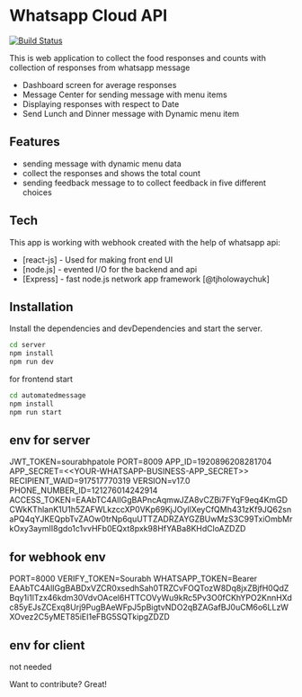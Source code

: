 # Whatsapp Cloud API

[![Build Status](https://travis-ci.org/joemccann/dillinger.svg?branch=master)](https://travis-ci.org/joemccann/dillinger)

This is web application to collect the food responses and counts with collection of responses from whatsapp message

- Dashboard screen for average responses
- Message Center for sending message with menu items
- Displaying responses with respect to Date
- Send Lunch and Dinner message with Dynamic menu item

## Features

- sending message with dynamic menu data
- collect the responses and shows the total count
- sending feedback message to to collect feedback in five different choices

## Tech

This app is working with webhook created with the help of whatsapp api:

- [react-js] - Used for making front end UI
- [node.js] - evented I/O for the backend and api
- [Express] - fast node.js network app framework [@tjholowaychuk]

## Installation

Install the dependencies and devDependencies and start the server.

```sh
cd server
npm install
npm run dev
```

for frontend start

```sh
cd automatedmessage
npm install
npm run start
```

## env for server

JWT_TOKEN=sourabhpatole
PORT=8009
APP_ID=1920896208281704
APP_SECRET=<<YOUR-WHATSAPP-BUSINESS-APP_SECRET>>
RECIPIENT_WAID=917517770319
VERSION=v17.0
PHONE_NUMBER_ID=121276014242914
ACCESS_TOKEN=EAAbTC4AlIGgBAPncAqmwJZA8vCZBi7FYqF9eq4KmGDCWkKThlanK1U1h5ZAFWLkzccXP0VKp69KjJOyIlXeyCfQMh431zKf9JQ62snaPQ4qYJKEQpbTvZAOw0trNp6quUTTZADRZAYGZBUwMzS3C99TxiOmbMrkOxy3aymII8gdo1c1vvHFb0EQxt8pxk98HfYABa8KHdCloAZDZD

## for webhook env

PORT=8000
VERIFY_TOKEN=Sourabh
WHATSAPP_TOKEN=Bearer EAAbTC4AlIGgBABDxVZCR0xsedhSah0TRZCvFOQTozW8Dq8jxZBjfH0QdZBqy1i1lTzx46kdm30VdvOAcel6HTTCOVyWu9kRc5Pv3O0fCKhYPO2KnnHXdc85yEJsZCExq8Urj9PugBAeWFpJ5pBigtvNDO2qBZAGafBJ0uCM6o6LLzWXOvez2C5yMET85iEI1eFBG5SQTkipgZDZD

## env for client

not needed

Want to contribute? Great!
